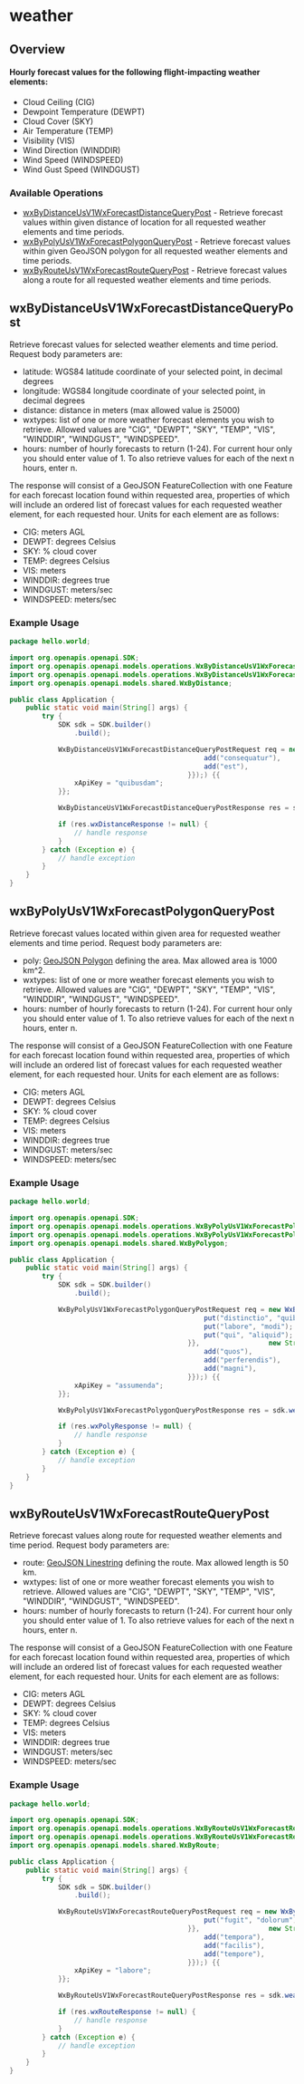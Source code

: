 # weather

## Overview

#### Hourly forecast values for the following flight-impacting weather elements:
* Cloud Ceiling (CIG)
* Dewpoint Temperature (DEWPT)
* Cloud Cover (SKY)
* Air Temperature (TEMP)
* Visibility (VIS)
* Wind Direction (WINDDIR)
* Wind Speed (WINDSPEED)
* Wind Gust Speed (WINDGUST)

### Available Operations

* [wxByDistanceUsV1WxForecastDistanceQueryPost](#wxbydistanceusv1wxforecastdistancequerypost) - Retrieve forecast values within given distance of location for all requested weather elements and time periods.
* [wxByPolyUsV1WxForecastPolygonQueryPost](#wxbypolyusv1wxforecastpolygonquerypost) - Retrieve forecast values within given GeoJSON polygon for all requested weather elements and time periods.
* [wxByRouteUsV1WxForecastRouteQueryPost](#wxbyrouteusv1wxforecastroutequerypost) - Retrieve forecast values along a route for all requested weather elements and time periods.

## wxByDistanceUsV1WxForecastDistanceQueryPost

Retrieve forecast values for selected weather elements and time period. Request body parameters are:
* latitude:  WGS84 latitude coordinate of your selected point, in decimal degrees
* longitude:  WGS84 longitude coordinate of your selected point, in decimal degrees
* distance:  distance in meters (max allowed value is 25000)
* wxtypes:  list of one or more weather forecast elements you wish to retrieve. Allowed values are "CIG", "DEWPT", "SKY", "TEMP", "VIS", "WINDDIR", "WINDGUST", "WINDSPEED".
* hours:  number of hourly forecasts to return (1-24). For current hour only you should enter value of 1. To also retrieve values for each of the next n hours, enter n.


The response will consist of a GeoJSON FeatureCollection with one Feature for each forecast location found within requested area,
properties of which will include an ordered list of forecast values for each requested weather element, for each requested hour. Units for each element are as follows:
* CIG: meters AGL
* DEWPT: degrees Celsius
* SKY: % cloud cover
* TEMP: degrees Celsius
* VIS: meters
* WINDDIR: degrees true
* WINDGUST: meters/sec
* WINDSPEED: meters/sec

### Example Usage

```java
package hello.world;

import org.openapis.openapi.SDK;
import org.openapis.openapi.models.operations.WxByDistanceUsV1WxForecastDistanceQueryPostRequest;
import org.openapis.openapi.models.operations.WxByDistanceUsV1WxForecastDistanceQueryPostResponse;
import org.openapis.openapi.models.shared.WxByDistance;

public class Application {
    public static void main(String[] args) {
        try {
            SDK sdk = SDK.builder()
                .build();

            WxByDistanceUsV1WxForecastDistanceQueryPostRequest req = new WxByDistanceUsV1WxForecastDistanceQueryPostRequest(                new WxByDistance(93940L, 921158L, 83112L, 277718L,                 new String[]{{
                                                add("consequatur"),
                                                add("est"),
                                            }});) {{
                xApiKey = "quibusdam";
            }};            

            WxByDistanceUsV1WxForecastDistanceQueryPostResponse res = sdk.weather.wxByDistanceUsV1WxForecastDistanceQueryPost(req);

            if (res.wxDistanceResponse != null) {
                // handle response
            }
        } catch (Exception e) {
            // handle exception
        }
    }
}
```

## wxByPolyUsV1WxForecastPolygonQueryPost

Retrieve forecast values located within given area for requested weather elements and time period. Request body parameters are:
* poly:  [GeoJSON Polygon](https://www.rfc-editor.org/rfc/rfc7946.html#appendix-A) defining the area. Max allowed area is 1000 km^2.
* wxtypes:  list of one or more weather forecast elements you wish to retrieve. Allowed values are "CIG", "DEWPT", "SKY", "TEMP", "VIS", "WINDDIR", "WINDGUST", "WINDSPEED".
* hours:  number of hourly forecasts to return (1-24). For current hour only you should enter value of 1. To also retrieve values for each of the next n hours, enter n.


The response will consist of a GeoJSON FeatureCollection with one Feature for each forecast location found within requested area,
properties of which will include an ordered list of forecast values for each requested weather element, for each requested hour. Units for each element are as follows:
* CIG: meters AGL
* DEWPT: degrees Celsius
* SKY: % cloud cover
* TEMP: degrees Celsius
* VIS: meters
* WINDDIR: degrees true
* WINDGUST: meters/sec
* WINDSPEED: meters/sec

### Example Usage

```java
package hello.world;

import org.openapis.openapi.SDK;
import org.openapis.openapi.models.operations.WxByPolyUsV1WxForecastPolygonQueryPostRequest;
import org.openapis.openapi.models.operations.WxByPolyUsV1WxForecastPolygonQueryPostResponse;
import org.openapis.openapi.models.shared.WxByPolygon;

public class Application {
    public static void main(String[] args) {
        try {
            SDK sdk = SDK.builder()
                .build();

            WxByPolyUsV1WxForecastPolygonQueryPostRequest req = new WxByPolyUsV1WxForecastPolygonQueryPostRequest(                new WxByPolygon(131797L,                 new java.util.HashMap<String, Object>() {{
                                                put("distinctio", "quibusdam");
                                                put("labore", "modi");
                                                put("qui", "aliquid");
                                            }},                 new String[]{{
                                                add("quos"),
                                                add("perferendis"),
                                                add("magni"),
                                            }});) {{
                xApiKey = "assumenda";
            }};            

            WxByPolyUsV1WxForecastPolygonQueryPostResponse res = sdk.weather.wxByPolyUsV1WxForecastPolygonQueryPost(req);

            if (res.wxPolyResponse != null) {
                // handle response
            }
        } catch (Exception e) {
            // handle exception
        }
    }
}
```

## wxByRouteUsV1WxForecastRouteQueryPost

Retrieve forecast values along route for requested weather elements and time period. Request body parameters are:
* route:  [GeoJSON Linestring](https://www.rfc-editor.org/rfc/rfc7946.html#appendix-A) defining the route. Max allowed length is 50 km.
* wxtypes:  list of one or more weather forecast elements you wish to retrieve. Allowed values are "CIG", "DEWPT", "SKY", "TEMP", "VIS", "WINDDIR", "WINDGUST", "WINDSPEED".
* hours:  number of hourly forecasts to return (1-24). For current hour only you should enter value of 1. To also retrieve values for each of the next n hours, enter n.


The response will consist of a GeoJSON FeatureCollection with one Feature for each forecast location found within requested area,
properties of which will include an ordered list of forecast values for each requested weather element, for each requested hour. Units for each element are as follows:
* CIG: meters AGL
* DEWPT: degrees Celsius
* SKY: % cloud cover
* TEMP: degrees Celsius
* VIS: meters
* WINDDIR: degrees true
* WINDGUST: meters/sec
* WINDSPEED: meters/sec

### Example Usage

```java
package hello.world;

import org.openapis.openapi.SDK;
import org.openapis.openapi.models.operations.WxByRouteUsV1WxForecastRouteQueryPostRequest;
import org.openapis.openapi.models.operations.WxByRouteUsV1WxForecastRouteQueryPostResponse;
import org.openapis.openapi.models.shared.WxByRoute;

public class Application {
    public static void main(String[] args) {
        try {
            SDK sdk = SDK.builder()
                .build();

            WxByRouteUsV1WxForecastRouteQueryPostRequest req = new WxByRouteUsV1WxForecastRouteQueryPostRequest(                new WxByRoute(369808L,                 new java.util.HashMap<String, Object>() {{
                                                put("fugit", "dolorum");
                                            }},                 new String[]{{
                                                add("tempora"),
                                                add("facilis"),
                                                add("tempore"),
                                            }});) {{
                xApiKey = "labore";
            }};            

            WxByRouteUsV1WxForecastRouteQueryPostResponse res = sdk.weather.wxByRouteUsV1WxForecastRouteQueryPost(req);

            if (res.wxRouteResponse != null) {
                // handle response
            }
        } catch (Exception e) {
            // handle exception
        }
    }
}
```
